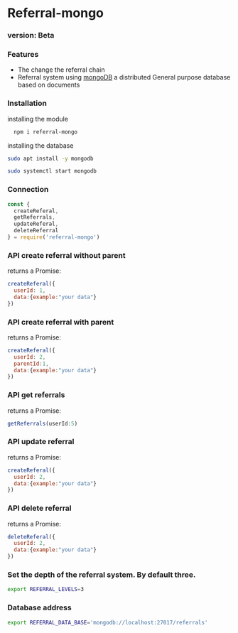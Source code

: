 # Referral-mongo  
### version: Beta

### Features

- The change the referral chain
- Referral system using [mongoDB](https://www.mongodb.com/) a distributed General purpose database based on documents

### Installation

installing the module

```bash
  npm i referral-mongo
```

installing the database

```bash
sudo apt install -y mongodb

sudo systemctl start mongodb
```

### Сonnection

```js
const {
  createReferal,
  getReferrals,
  updateReferal,
  deleteReferral
} = require('referral-mongo')
```

### API create referral without parent

returns a Promise:

```js
createReferal({
  userId: 1,
  data:{example:"your data"}
})
```

### API create referral with parent

returns a Promise:

```js
createReferal({
  userId: 2,
  parentId:1,
  data:{example:"your data"}
})
```
### API get referrals

returns a Promise:

```js
getReferrals(userId:5)
```

### API update referral

returns a Promise:

```js
createReferal({
  userId: 2,
  data:{example:"your data"}
})
```

### API delete referral

returns a Promise:

```js
deleteReferal({
  userId: 2,
  data:{example:"your data"}
})
```

### Set the depth of the referral system. By default three.

```bash
export REFERRAL_LEVELS=3
```

### Database address

```bash
export REFERRAL_DATA_BASE='mongodb://localhost:27017/referrals'
```
